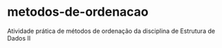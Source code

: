 # metodos-de-ordenacao
Atividade prática de métodos de ordenação da disciplina de Estrutura de Dados II
